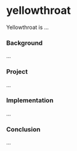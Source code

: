 # yellowthroat

Yellowthroat is ...

### Background

...

### Project

...

### Implementation

...

### Conclusion

...
